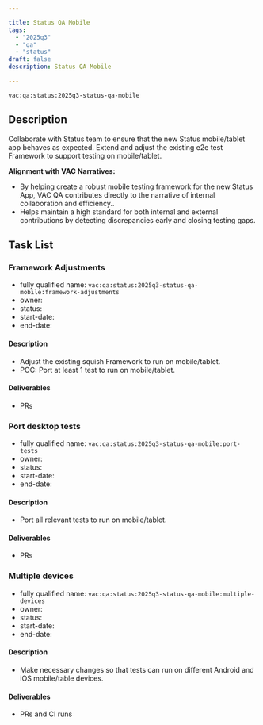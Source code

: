 ```yaml
---

title: Status QA Mobile
tags:
  - "2025q3"
  - "qa"
  - "status"
draft: false
description: Status QA Mobile

---
```


`vac:qa:status:2025q3-status-qa-mobile`

## Description
Collaborate with Status team to ensure that the new Status mobile/tablet app behaves as expected.
Extend and adjust the existing e2e test Framework to support testing on mobile/tablet.


**Alignment with VAC Narratives:**
* By helping create a robust mobile testing framework for the new Status App, 
  VAC QA contributes directly to the narrative of internal collaboration and efficiency..
* Helps maintain a high standard for both internal and external contributions 
  by detecting discrepancies early and closing testing gaps.

## Task List

### Framework Adjustments

* fully qualified name: `vac:qa:status:2025q3-status-qa-mobile:framework-adjustments`
* owner: 
* status: 
* start-date: 
* end-date: 

#### Description
- Adjust the existing squish Framework to run on mobile/tablet.
- POC: Port at least 1 test to run on mobile/tablet.

#### Deliverables
- PRs


### Port desktop tests

* fully qualified name: `vac:qa:status:2025q3-status-qa-mobile:port-tests`
* owner: 
* status: 
* start-date:
* end-date: 

#### Description
- Port all relevant tests to run on mobile/tablet.

#### Deliverables
- PRs


### Multiple devices

* fully qualified name: `vac:qa:status:2025q3-status-qa-mobile:multiple-devices`
* owner: 
* status: 
* start-date:
* end-date: 

#### Description
- Make necessary changes so that tests can run on different Android and iOS mobile/table devices.

#### Deliverables
- PRs and CI runs
